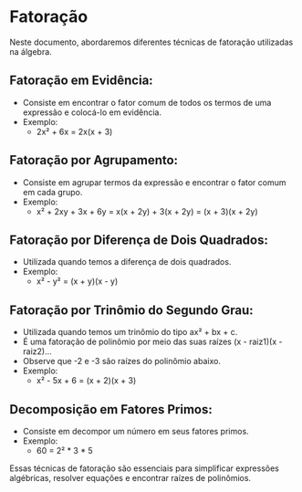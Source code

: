 # Fatoração

Neste documento, abordaremos diferentes técnicas de fatoração utilizadas na álgebra.

## Fatoração em Evidência:
- Consiste em encontrar o fator comum de todos os termos de uma expressão e colocá-lo em evidência.
- Exemplo: 
  - 2x² + 6x = 2x(x + 3)

## Fatoração por Agrupamento:
- Consiste em agrupar termos da expressão e encontrar o fator comum em cada grupo.
- Exemplo:
  - x² + 2xy + 3x + 6y = x(x + 2y) + 3(x + 2y) = (x + 3)(x + 2y)

## Fatoração por Diferença de Dois Quadrados:
- Utilizada quando temos a diferença de dois quadrados.
- Exemplo:
  - x² - y² = (x + y)(x - y)

## Fatoração por Trinômio do Segundo Grau:
- Utilizada quando temos um trinômio do tipo ax² + bx + c.
- É uma fatoração de polinômio por meio das suas raízes (x - raiz1)(x - raiz2)...
- Observe que -2 e -3 são raízes do polinômio abaixo.
- Exemplo:
  - x² - 5x + 6 = (x + 2)(x + 3)

## Decomposição em Fatores Primos:
- Consiste em decompor um número em seus fatores primos.
- Exemplo:
  - 60 = 2² * 3 * 5

Essas técnicas de fatoração são essenciais para simplificar expressões algébricas, resolver equações e encontrar raízes de polinômios.
